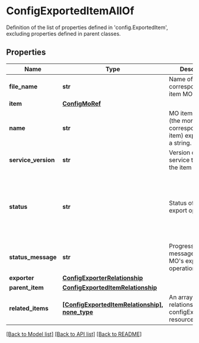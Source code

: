 # ConfigExportedItemAllOf

Definition of the list of properties defined in 'config.ExportedItem', excluding properties defined in parent classes.
## Properties
Name | Type | Description | Notes
------------ | ------------- | ------------- | -------------
**file_name** | **str** | Name of the file corresponding to item MO. | [optional] [readonly] 
**item** | [**ConfigMoRef**](ConfigMoRef.md) |  | [optional] 
**name** | **str** | MO item identity (the moref corresponding to item) expressed as a string. | [optional] [readonly] 
**service_version** | **str** | Version of the service that owns the item MO. | [optional] [readonly] 
**status** | **str** | Status of the item&#39;s export operation. | [optional] [readonly]  if omitted the server will use the default value of ""
**status_message** | **str** | Progress or error message for the MO&#39;s export operation. | [optional] [readonly] 
**exporter** | [**ConfigExporterRelationship**](ConfigExporterRelationship.md) |  | [optional] 
**parent_item** | [**ConfigExportedItemRelationship**](ConfigExportedItemRelationship.md) |  | [optional] 
**related_items** | [**[ConfigExportedItemRelationship], none_type**](ConfigExportedItemRelationship.md) | An array of relationships to configExportedItem resources. | [optional] [readonly] 

[[Back to Model list]](../README.md#documentation-for-models) [[Back to API list]](../README.md#documentation-for-api-endpoints) [[Back to README]](../README.md)


